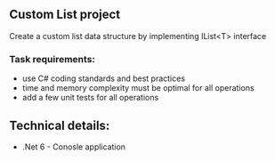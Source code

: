 ## Custom List project

Create a custom list data structure by implementing IList\<T\> interface

### Task requirements:
* use C# coding standards and best practices
* time and memory complexity must be optimal for all operations
* add a few unit tests for all operations

## Technical details:
* .Net 6 - Conosle application
